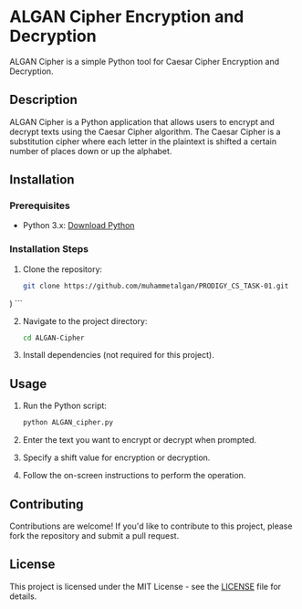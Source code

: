 # ALGAN Cipher Encryption and Decryption

ALGAN Cipher is a simple Python tool for Caesar Cipher Encryption and Decryption.

## Description

ALGAN Cipher is a Python application that allows users to encrypt and decrypt texts using the Caesar Cipher algorithm. The Caesar Cipher is a substitution cipher where each letter in the plaintext is shifted a certain number of places down or up the alphabet.

## Installation

### Prerequisites

- Python 3.x: [Download Python](https://www.python.org/downloads/)

### Installation Steps

1. Clone the repository:

    ```bash
    git clone https://github.com/muhammetalgan/PRODIGY_CS_TASK-01.git
)
    ```

2. Navigate to the project directory:

    ```bash
    cd ALGAN-Cipher
    ```

3. Install dependencies (not required for this project).

## Usage

1. Run the Python script:

    ```bash
    python ALGAN_cipher.py
    ```

2. Enter the text you want to encrypt or decrypt when prompted.
3. Specify a shift value for encryption or decryption.
4. Follow the on-screen instructions to perform the operation.

## Contributing

Contributions are welcome! If you'd like to contribute to this project, please fork the repository and submit a pull request.

## License

This project is licensed under the MIT License - see the [LICENSE](LICENSE) file for details.

